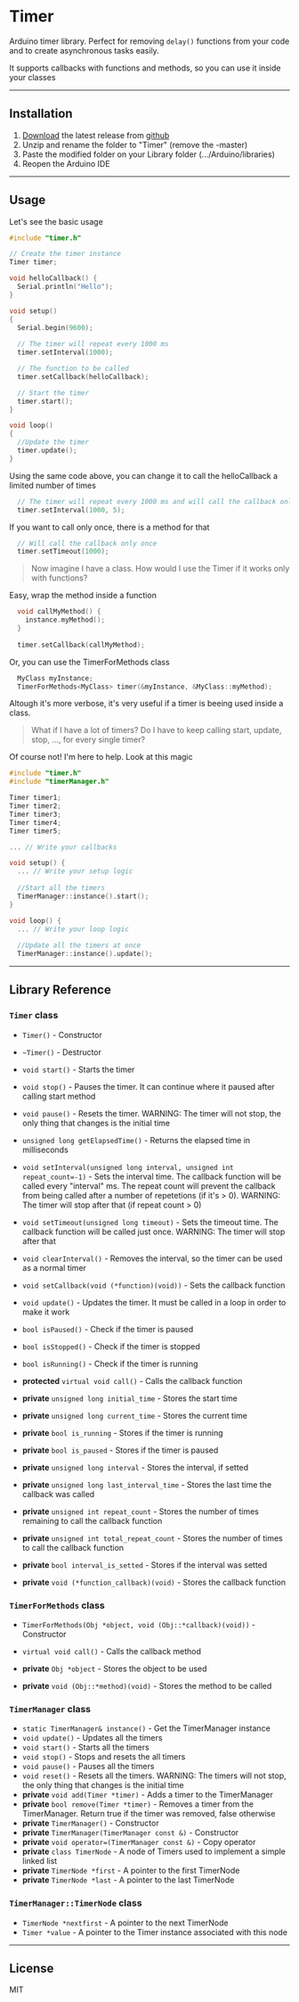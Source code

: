 # Timer
Arduino timer library. Perfect for removing `delay()` functions from your code and to create asynchronous tasks easily.

It supports callbacks with functions and methods, so you can use it inside your classes

------------------------

## Installation
1. [Download](https://github.com/brunocalou/Timer/archive/master.zip) the latest release from [github](https://github.com/brunocalou/Timer)
2. Unzip and rename the folder to "Timer" (remove the -master)
3. Paste the modified folder on your Library folder (.../Arduino/libraries)
4. Reopen the Arduino IDE

------------------------

## Usage

Let's see the basic usage

```cpp
#include "timer.h"

// Create the timer instance
Timer timer;

void helloCallback() {
  Serial.println("Hello");
}

void setup()
{
  Serial.begin(9600);
  
  // The timer will repeat every 1000 ms
  timer.setInterval(1000); 

  // The function to be called
  timer.setCallback(helloCallback);

  // Start the timer
  timer.start();
}

void loop()
{
  //Update the timer
  timer.update();
}
```

Using the same code above, you can change it to call the helloCallback a limited number of times
```cpp
  // The timer will repeat every 1000 ms and will call the callback only 5 times
  timer.setInterval(1000, 5);
```

If you want to call only once, there is a method for that

```cpp
  // Will call the callback only once
  timer.setTimeout(1000);
```

> Now imagine I have a class. How would I use the Timer if it works only with functions?

Easy, wrap the method inside a function

```cpp
  void callMyMethod() {
    instance.myMethod();
  }
  
  timer.setCallback(callMyMethod);
```

Or, you can use the TimerForMethods class

```cpp
  MyClass myInstance;
  TimerForMethods<MyClass> timer(&myInstance, &MyClass::myMethod);
```

Altough it's more verbose, it's very useful if a timer is beeing used inside a class.

> What if I have a lot of timers? Do I have to keep calling start, update, stop, ..., for every single timer?

Of course not! I'm here to help. Look at this magic

```cpp
#include "timer.h"
#include "timerManager.h"

Timer timer1;
Timer timer2;
Timer timer3;
Timer timer4;
Timer timer5;

... // Write your callbacks

void setup() {
  ... // Write your setup logic
  
  //Start all the timers
  TimerManager::instance().start();
}

void loop() {
  ... // Write your loop logic
  
  //Update all the timers at once
  TimerManager::instance().update();
```

------------------------

## Library Reference

### `Timer` class

*  `Timer()` - Constructor

*  `~Timer()` - Destructor

*  `void start()` - Starts the timer

*  `void stop()` - Pauses the timer. It can continue where it paused after calling start method

*  `void pause()` - Resets the timer. WARNING: The timer will not stop, the only thing that changes is the initial time

*  `unsigned long getElapsedTime()` - Returns the elapsed time in milliseconds

*  `void setInterval(unsigned long interval, unsigned int repeat_count=-1)` - Sets the interval time. The callback function will be called every "interval" ms. The repeat count will prevent the callback from being called after a number of repetetions (if it's > 0). WARNING: The timer will stop after that (if repeat count > 0)

*  `void setTimeout(unsigned long timeout)` - Sets the timeout time. The callback function will be called just once. WARNING: The timer will stop after that

*  `void clearInterval()` - Removes the interval, so the timer can be used as a normal timer

*  `void setCallback(void (*function)(void))` - Sets the callback function

*  `void update()` - Updates the timer. It must be called in a loop in order to make it work

*  `bool isPaused()` - Check if the timer is paused

*  `bool isStopped()` - Check if the timer is stopped

*  `bool isRunning()` - Check if the timer is running

*  **protected** `virtual void call()` - Calls the callback function

*  **private** `unsigned long initial_time` - Stores the start time

*  **private** `unsigned long current_time` - Stores the current time

*  **private** `bool is_running` - Stores if the timer is running

*  **private** `bool is_paused` - Stores if the timer is paused

*  **private** `unsigned long interval` - Stores the interval, if setted

*  **private** `unsigned long last_interval_time` - Stores the last time the callback was called

*  **private** `unsigned int repeat_count` - Stores the number of times remaining to call the callback function

*  **private** `unsigned int total_repeat_count` - Stores the number of times to call the callback function

*  **private** `bool interval_is_setted` - Stores if the interval was setted

*  **private** `void (*function_callback)(void)` - Stores the callback function

### `TimerForMethods` class

*  `TimerForMethods(Obj *object, void (Obj::*callback)(void))` - Constructor

*  `virtual void call()` - Calls the callback method

*  **private** `Obj *object` - Stores the object to be used

*  **private** `void (Obj::*method)(void)` - Stores the method to be called

### `TimerManager` class

*  `static TimerManager& instance()` - Get the TimerManager instance
*  `void update()` - Updates all the timers
*  `void start()` - Starts all the timers
*  `void stop()` - Stops and resets the all timers
*  `void pause()` - Pauses all the timers
*  `void reset()` - Resets all the timers. WARNING: The timers will not stop,
		the only thing that changes is the initial time
*  **private** `void add(Timer *timer)` - Adds a timer to the TimerManager
*  **private** `bool remove(Timer *timer)` - Removes a timer from the TimerManager. Return true if the timer was removed, false otherwise
*  **private** `TimerManager()` - Constructor
*  **private** `TimerManager(TimerManager const &)` - Constructor
*  **private** `void operator=(TimerManager const &)` - Copy operator
*  **private** `class TimerNode` - A node of Timers used to implement a simple linked list
*  **private** `TimerNode *first` - A pointer to the first TimerNode
*  **private** `TimerNode *last` - A pointer to the last TimerNode


### `TimerManager::TimerNode` class

*  `TimerNode *nextfirst` - A pointer to the next TimerNode
*  `Timer *value` - A pointer to the Timer instance associated with this node

------------------------

## License
MIT
